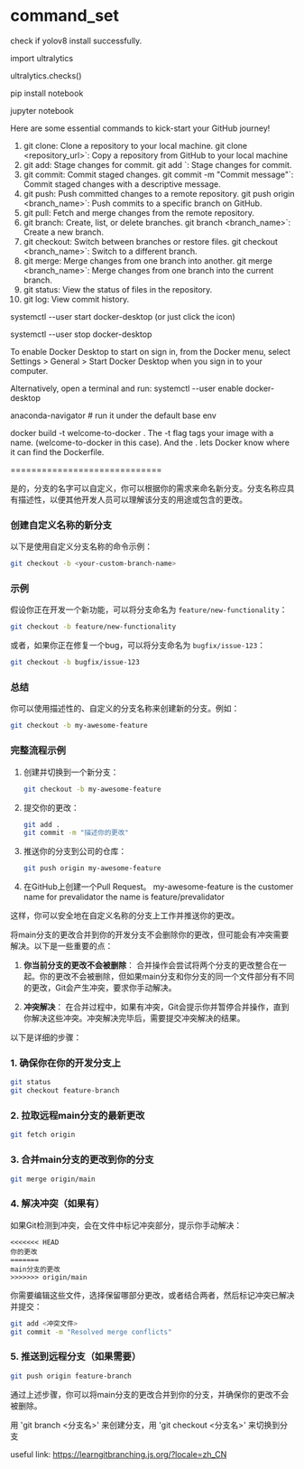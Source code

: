 # command_set


check if yolov8 install successfully. 

import ultralytics

ultralytics.checks()


pip install notebook

jupyter notebook


Here are some essential commands to kick-start your GitHub journey!
1. git clone: Clone a repository to your local machine.
git clone <repository_url>`: Copy a repository from GitHub to your local machine
2. git add: Stage changes for commit.
git add <file>`: Stage changes for commit.
3. git commit: Commit staged changes.
git commit -m "Commit message"`: Commit staged changes with a descriptive message.
4. git push: Push committed changes to a remote repository.
git push origin <branch_name>`: Push commits to a specific branch on GitHub.
5. git pull: Fetch and merge changes from the remote repository.
6. git branch: Create, list, or delete branches.
git branch <branch_name>`: Create a new branch.
7. git checkout: Switch between branches or restore files.
git checkout <branch_name>`: Switch to a different branch.
8. git merge: Merge changes from one branch into another.
git merge <branch_name>`: Merge changes from one branch into the current branch.
9. git status: View the status of files in the repository.
10. git log: View commit history.



systemctl --user start docker-desktop (or just click the icon)

systemctl --user stop docker-desktop

To enable Docker Desktop to start on sign in, from the Docker menu, select Settings > General > Start Docker Desktop when you sign in to your computer.

Alternatively, open a terminal and run:
 systemctl --user enable docker-desktop


anaconda-navigator # run it under the default base env



docker build -t welcome-to-docker .
The -t flag tags your image with a name. (welcome-to-docker in this case). And the . lets Docker know where it can find the Dockerfile.


=============================

是的，分支的名字可以自定义，你可以根据你的需求来命名新分支。分支名称应具有描述性，以便其他开发人员可以理解该分支的用途或包含的更改。

### 创建自定义名称的新分支

以下是使用自定义分支名称的命令示例：

```bash
git checkout -b <your-custom-branch-name>
```

### 示例

假设你正在开发一个新功能，可以将分支命名为 `feature/new-functionality`：

```bash
git checkout -b feature/new-functionality
```

或者，如果你正在修复一个bug，可以将分支命名为 `bugfix/issue-123`：

```bash
git checkout -b bugfix/issue-123
```

### 总结

你可以使用描述性的、自定义的分支名称来创建新的分支。例如：

```bash
git checkout -b my-awesome-feature
```

### 完整流程示例

1. 创建并切换到一个新分支：

   ```bash
   git checkout -b my-awesome-feature
   ```

2. 提交你的更改：

   ```bash
   git add .
   git commit -m "描述你的更改"
   ```

3. 推送你的分支到公司的仓库：

   ```bash
   git push origin my-awesome-feature
   ```

4. 在GitHub上创建一个Pull Request。 my-awesome-feature is the customer name for prevalidator the name is feature/prevalidator

这样，你可以安全地在自定义名称的分支上工作并推送你的更改。


将main分支的更改合并到你的开发分支不会删除你的更改，但可能会有冲突需要解决。以下是一些重要的点：

1. **你当前分支的更改不会被删除**：
   合并操作会尝试将两个分支的更改整合在一起。你的更改不会被删除，但如果main分支和你分支的同一个文件部分有不同的更改，Git会产生冲突，要求你手动解决。

2. **冲突解决**：
   在合并过程中，如果有冲突，Git会提示你并暂停合并操作，直到你解决这些冲突。冲突解决完毕后，需要提交冲突解决的结果。

以下是详细的步骤：

### 1. 确保你在你的开发分支上
   ```bash
   git status
   git checkout feature-branch
   ```

### 2. 拉取远程main分支的最新更改
   ```bash
   git fetch origin
   ```

### 3. 合并main分支的更改到你的分支
   ```bash
   git merge origin/main
   ```

### 4. 解决冲突（如果有）
   如果Git检测到冲突，会在文件中标记冲突部分，提示你手动解决：

   ```text
   <<<<<<< HEAD
   你的更改
   =======
   main分支的更改
   >>>>>>> origin/main
   ```

   你需要编辑这些文件，选择保留哪部分更改，或者结合两者，然后标记冲突已解决并提交：

   ```bash
   git add <冲突文件>
   git commit -m "Resolved merge conflicts"
   ```

### 5. 推送到远程分支（如果需要）
   ```bash
   git push origin feature-branch
   ```

通过上述步骤，你可以将main分支的更改合并到你的分支，并确保你的更改不会被删除。

用 'git branch <分支名>' 来创建分支，用 'git checkout <分支名>' 来切换到分支

useful link:
https://learngitbranching.js.org/?locale=zh_CN

